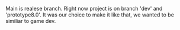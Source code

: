 Main is realese branch.
Right now project is on branch 'dev' and 'prototype8.0'.
It was our choice to make it like that, we wanted to be similiar to game dev.
